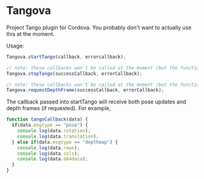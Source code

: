 # Tangova
Project Tango plugin for Cordova.
You probably don't want to actually use this at the moment.

Usage:
```javascript
Tangova.startTango(callback, errorcallback);

// note: these callbacks won't be called at the moment (but the function does work)
Tangova.stopTango(successCallback, errorCallback);

// note: these callbacks won't be called at the moment (but the function does work)
Tangova.requestDepthFrame(successCallback, errorCallback);
```

The callback passed into startTango will receive both pose updates and depth frames (if requested). For example,
```javascript
function tangoCallback(data) {
  if(data.msgtype == "pose") {
    console.log(data.rotation);
    console.log(data.translation);
  } else if(data.msgtype == "depthmap") {
    console.log(data.rows);
    console.log(data.cols);
    console.log(data.b64data);
  }
}
```
